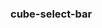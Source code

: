 <!--
 * @Author: shiliangL
 * @Date: 2020-10-19 10:14:57
 * @LastEditTime: 2020-10-19 10:15:01
 * @LastEditors: Do not edit
 * @Description: 
 * @FilePath: /topevery-element-pro/md-docs/cube-select-bar.md
-->
### cube-select-bar